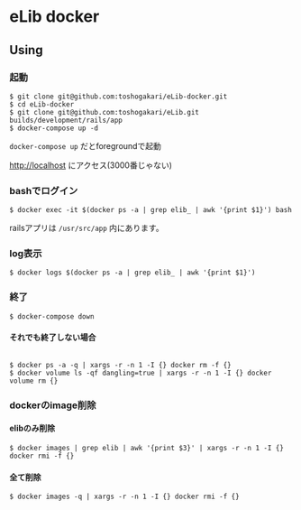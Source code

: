 # eLib docker

## Using

### 起動

```
$ git clone git@github.com:toshogakari/eLib-docker.git
$ cd eLib-docker
$ git clone git@github.com:toshogakari/eLib.git builds/development/rails/app
$ docker-compose up -d
```

`docker-compose up` だとforegroundで起動

[http://localhost](http://localhost) にアクセス(3000番じゃない)

### bashでログイン

```
$ docker exec -it $(docker ps -a | grep elib_ | awk '{print $1}') bash
```

railsアプリは `/usr/src/app` 内にあります。

### log表示

```
$ docker logs $(docker ps -a | grep elib_ | awk '{print $1}')
```

### 終了

```
$ docker-compose down
```

#### それでも終了しない場合

```

$ docker ps -a -q | xargs -r -n 1 -I {} docker rm -f {}
$ docker volume ls -qf dangling=true | xargs -r -n 1 -I {} docker volume rm {}
```

### dockerのimage削除

#### elibのみ削除

```
$ docker images | grep elib | awk '{print $3}' | xargs -r -n 1 -I {} docker rmi -f {}
```

#### 全て削除
```
$ docker images -q | xargs -r -n 1 -I {} docker rmi -f {}
```

